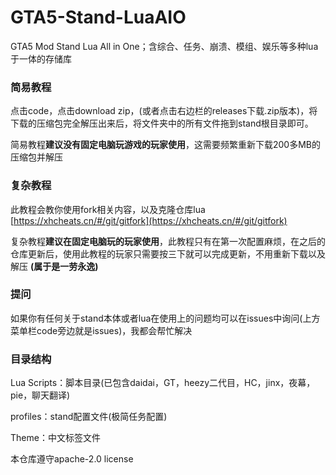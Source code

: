 # GTA5-Stand-LuaAIO
GTA5 Mod Stand Lua All in One；含综合、任务、崩溃、模组、娱乐等多种lua于一体的存储库

### 简易教程
点击code，点击download zip，(或者点击右边栏的releases下载.zip版本)，将下载的压缩包完全解压出来后，将文件夹中的所有文件拖到stand根目录即可。

简易教程**建议没有固定电脑玩游戏的玩家使用**，这需要频繁重新下载200多MB的压缩包并解压

### 复杂教程
此教程会教你使用fork相关内容，以及克隆仓库lua
[https://xhcheats.cn/#/git/gitfork](https://xhcheats.cn/#/git/gitfork)

复杂教程**建议在固定电脑玩的玩家使用**，此教程只有在第一次配置麻烦，在之后的仓库更新后，使用此教程的玩家只需要按三下就可以完成更新，不用重新下载以及解压 **(属于是一劳永逸)**

### 提问

如果你有任何关于stand本体或者lua在使用上的问题均可以在issues中询问(上方菜单栏code旁边就是issues)，我都会帮忙解决

### 目录结构

Lua Scripts：脚本目录(已包含daidai，GT，heezy二代目，HC，jinx，夜幕，pie，聊天翻译)

profiles：stand配置文件(极简任务配置)

Theme：中文标签文件

本仓库遵守apache-2.0 license